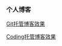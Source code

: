 ### 个人博客

[Git托管博客效果](https://liangfengg.github.io/)

[Coding托管博客效果](http://le1me2.coding-pages.com/)
